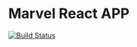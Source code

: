 # Marvel React APP

[![Build Status](https://travis-ci.org/neysimoes/marvel-react-app.svg?branch=master)](https://travis-ci.org/neysimoes/marvel-react-app)
